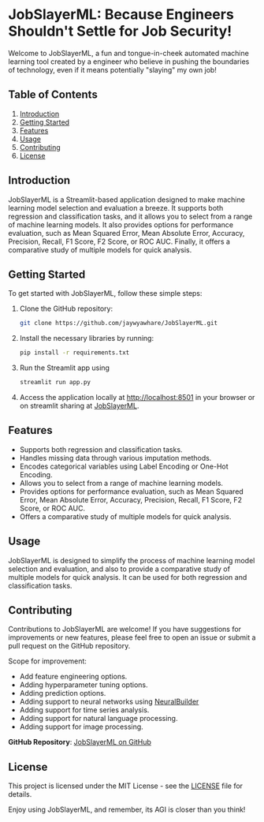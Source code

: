 # JobSlayerML: Because Engineers Shouldn't Settle for Job Security!

Welcome to JobSlayerML, a fun and tongue-in-cheek automated machine learning tool created by a engineer who believe in pushing the boundaries of technology, even if it means potentially "slaying" my own job!

## Table of Contents

1. [Introduction](#introduction)
2. [Getting Started](#getting-started)
3. [Features](#features)
4. [Usage](#usage)
5. [Contributing](#contributing)
6. [License](#license)

## Introduction <a name="introduction"></a>

JobSlayerML is a Streamlit-based application designed to make machine learning model selection and evaluation a breeze. It supports both regression and classification tasks, and it allows you to select from a range of machine learning models. It also provides options for performance evaluation, such as Mean Squared Error, Mean Absolute Error, Accuracy, Precision, Recall, F1 Score, F2 Score, or ROC AUC. Finally, it offers a comparative study of multiple models for quick analysis.

## Getting Started <a name="getting-started"></a>

To get started with JobSlayerML, follow these simple steps:
1. Clone the GitHub repository:

    ```bash
    git clone https://github.com/jaywyawhare/JobSlayerML.git
    ```

1. Install the necessary libraries by running:
    
    ```bash
    pip install -r requirements.txt
    ```

1. Run the Streamlit app using 

    ```bash
    streamlit run app.py
    ```

1. Access the application locally at [http://localhost:8501](http://localhost:8501) in your browser or on streamlit sharing at [JobSlayerML](https://jobslayerml.streamlit.app).

## Features <a name="features"></a>

- Supports both regression and classification tasks.
- Handles missing data through various imputation methods.
- Encodes categorical variables using Label Encoding or One-Hot Encoding.
- Allows you to select from a range of machine learning models.
- Provides options for performance evaluation, such as Mean Squared Error, Mean Absolute Error, Accuracy, Precision, Recall, F1 Score, F2 Score, or ROC AUC.
- Offers a comparative study of multiple models for quick analysis.

## Usage <a name="usage"></a>

JobSlayerML is designed to simplify the process of machine learning model selection and evaluation, and also to provide a comparative study of multiple models for quick analysis. It can be used for both regression and classification tasks.

## Contributing <a name="contributing"></a>

Contributions to JobSlayerML are welcome! If you have suggestions for improvements or new features, please feel free to open an issue or submit a pull request on the GitHub repository.

Scope for improvement:
- Add feature engineering options.
- Adding hyperparameter tuning options.
- Adding prediction options.
- Adding support to neural networks using [NeuralBuilder](https://github.com/jaywyawhare/NeuralBuilder)
- Adding support for time series analysis.
- Adding support for natural language processing.
- Adding support for image processing.


**GitHub Repository**: [JobSlayerML on GitHub](https://github.com/jaywyawhare/JobSlayerML)

## License <a name="license"></a>

This project is licensed under the MIT License - see the [LICENSE](LICENSE) file for details.

Enjoy using JobSlayerML, and remember, its AGI is closer than you think! 
